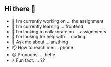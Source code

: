 ## Hi there 👋

- 🔭 I’m currently working on ... the assignment
- 🌱 I’m currently learning ... frontend
- 👯 I’m looking to collaborate on ... assignments
- 🤔 I’m looking for help with ... coding
- 💬 Ask me about ... anything
- 📫 How to reach me: ... phone
- 😄 Pronouns: ... hehe
- ⚡ Fun fact: ... ??

<!--
**fr3dy5/fr3dy5** is a ✨ _special_ ✨ repository because its `README.md` (this file) appears on your GitHub profile.

Here are some ideas to get you started:

- 🔭 I’m currently working on ... the assignment
- 🌱 I’m currently learning ... frontend
- 👯 I’m looking to collaborate on ... assignments
- 🤔 I’m looking for help with ... coding
- 💬 Ask me about ... anything
- 📫 How to reach me: ... phone
- 😄 Pronouns: ... hehe
- ⚡ Fun fact: ... ??
-->
